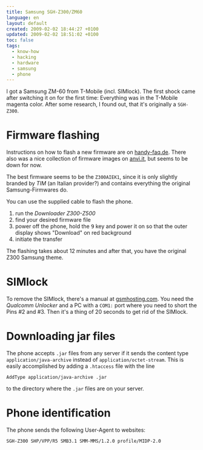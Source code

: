 ```yaml
---
title: Samsung SGH-Z300/ZM60
language: en
layout: default
created: 2009-02-02 18:44:27 +0100
updated: 2009-02-02 18:51:02 +0100
toc: false
tags:
  - know-how
  - hacking
  - hardware
  - samsung
  - phone
---
```

I got a Samsung ZM-60 from T-Mobile (incl. SIMlock). The first shock came after switching it on for the first time:
Everything was in the T-Mobile magenta color. After some research, I found out, that it's originally a `SGH-Z300`.


Firmware flashing
=================

Instructions on how to flash a new firmware are on [handy-faq.de](http://www.handy-faq.de/forum/showthread.php?t=13916).
There also was a nice collection of firmware images on [anvi.it](http://www.anvi.it/forum/index.php?showtopic=20637),
but seems to be down for now.

The best firmware seems to be the `Z300AIEK1`, since it is only slightly branded by *TIM* (an Italian provider?) and
contains everything the original Samsung-Firmwares do.

You can use the supplied cable to flash the phone.

1. run the *Downloader Z300-Z500*
1. find your desired firmware file
1. power off the phone, hold the <kbd>9</kbd> key and power it on so that the outer display shows "Download" on red
   background
1. initiate the transfer

The flashing takes about 12 minutes and after that, you have the original Z300 Samsung theme.


SIMlock
=======

To remove the SIMlock, there's a manual at [gsmhosting.com](http://forum.gsmhosting.com/vbb/showthread.php?t=239111).
You need the *Qualcomm Unlocker* and a PC with a `COM1:` port where you need to short the Pins #2 and #3. Then it's a
thing of 20 seconds to get rid of the SIMlock.


Downloading jar files
=====================

The phone accepts `.jar` files from any server if it sends the content type `application/java-archive` instead of
`application/octet-stream`. This is easily accomplished by adding a `.htaccess` file with the line

    AddType application/java-archive .jar

to the directory where the `.jar` files are on your server.


Phone identification
====================

The phone sends the following User-Agent to websites:

    SGH-Z300 SHP/VPP/R5 SMB3.1 SMM-MMS/1.2.0 profile/MIDP-2.0
